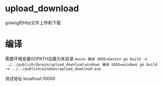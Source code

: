 # upload_download
golang的http文件上传和下载

<h1>编译</h1>
需要环境变量GOPATH设置为本目录
<code>macos 编译 GOOS=darwin go build -o ../../publish/darwin/upload_download</code>
<code>windows 编译 GOOS=windows go build -o ../../publish/windows/upload_download.exe</code>

测试地址 localhost:10000